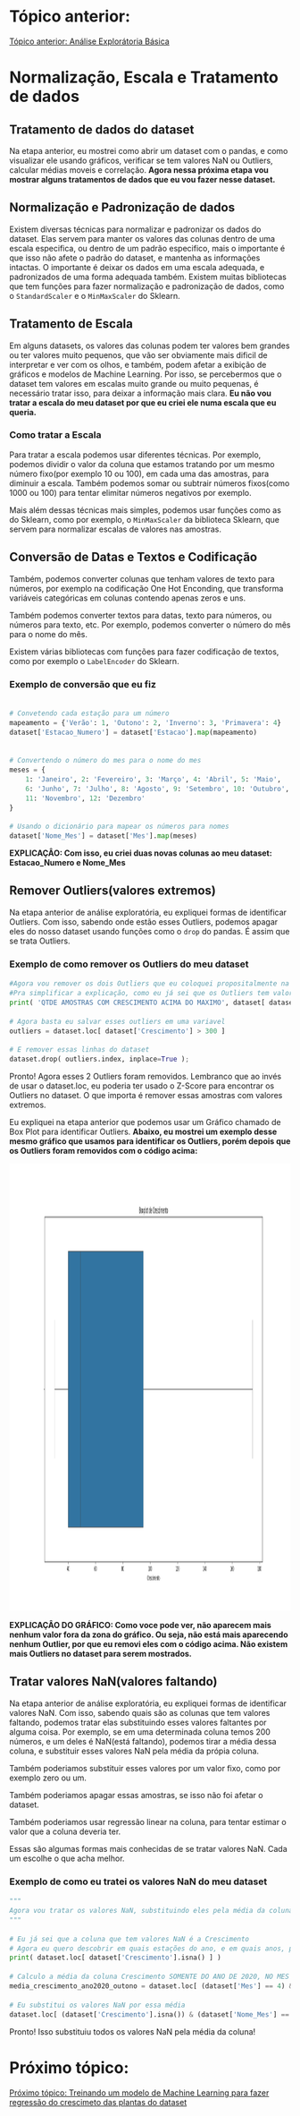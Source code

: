# Tópico anterior:
[Tópico anterior: Análise Explorátoria Básica](../analise-exploratoria/)

# Normalização, Escala e Tratamento de dados

## Tratamento de dados do dataset
Na etapa anterior, eu mostrei como abrir um dataset com o pandas, e como visualizar ele usando gráficos, verificar se tem valores NaN ou Outliers, calcular médias moveis e correlação. **Agora nessa próxima etapa vou mostrar alguns tratamentos de dados que eu vou fazer nesse dataset.**

## Normalização e Padronização de dados
Existem diversas técnicas para normalizar e padronizar os dados do dataset. Elas servem para manter os valores das colunas dentro de uma escala especifica, ou dentro de um padrão especifico, mais o importante é que isso não afete o padrão do dataset, e mantenha as informações intactas. O importante é deixar os dados em uma escala adequada, e padronizados de uma forma adequada também. Existem muitas bibliotecas que tem funções para fazer normalização e padronização de dados, como o `StandardScaler` e o `MinMaxScaler` do Sklearn.

## Tratamento de Escala
Em alguns datasets, os valores das colunas podem ter valores bem grandes ou ter valores muito pequenos, que vão ser obviamente mais dificil de interpretar e ver com os olhos, e também, podem afetar a exibição de gráficos e modelos de Machine Learning. Por isso, se percebermos que o dataset tem valores em escalas muito grande ou muito pequenas, é necessário tratar isso, para deixar a informação mais clara. **Eu não vou tratar a escala do meu dataset por que eu criei ele numa escala que eu queria.** 

### Como tratar a Escala
Para tratar a escala podemos usar diferentes técnicas. Por exemplo, podemos dividir o valor da coluna que estamos tratando por um mesmo número fixo(por exemplo 10 ou 100), em cada uma das amostras, para diminuir a escala. Também podemos somar ou subtrair números fixos(como 1000 ou 100) para tentar elimitar números negativos por exemplo. 

Mais além dessas técnicas mais simples, podemos usar funções como as do Sklearn, como por exemplo, o `MinMaxScaler` da biblioteca Sklearn, que servem para normalizar escalas de valores nas amostras.

## Conversão de Datas e Textos e Codificação
Também, podemos converter colunas que tenham valores de texto para números, por exemplo na codificação One Hot Enconding, que transforma variáveis categóricas em colunas contendo apenas zeros e uns.

Também podemos converter textos para datas, texto para números, ou números para texto, etc. Por exemplo, podemos converter o número do mês para o nome do mês. 

Existem várias bibliotecas com funções para fazer codificação de textos, como por exemplo o `LabelEncoder` do Sklearn.

### Exemplo de conversão que eu fiz
```python

# Convetendo cada estação para um número
mapeamento = {'Verão': 1, 'Outono': 2, 'Inverno': 3, 'Primavera': 4}
dataset['Estacao_Numero'] = dataset['Estacao'].map(mapeamento)


# Convertendo o número do mes para o nome do mes
meses = {
    1: 'Janeiro', 2: 'Fevereiro', 3: 'Março', 4: 'Abril', 5: 'Maio',
    6: 'Junho', 7: 'Julho', 8: 'Agosto', 9: 'Setembro', 10: 'Outubro',
    11: 'Novembro', 12: 'Dezembro'
}

# Usando o dicionário para mapear os números para nomes
dataset['Nome_Mes'] = dataset['Mes'].map(meses)
```

**EXPLICAÇÂO: Com isso, eu criei duas novas colunas ao meu dataset: Estacao_Numero e Nome_Mes**


## Remover Outliers(valores extremos)
Na etapa anterior de análise exploratória, eu expliquei formas de identificar Outliers. Com isso, sabendo onde estão esses Outliers, podemos apagar eles do nosso dataset usando funções como o `drop` do pandas. É assim que se trata Outliers.

### Exemplo de como remover os Outliers do meu dataset
```python
#Agora vou remover os dois Outliers que eu coloquei propositalmente na etapa de criação do dataset
#Pra simplificar a explicação, como eu já sei que os Outliers tem valores maiores que 300, eu posso remover isso já!
print( 'QTDE AMOSTRAS COM CRESCIMENTO ACIMA DO MAXIMO', dataset[ dataset['Crescimento'] > 300 ]['Crescimento'].count() );

# Agora basta eu salvar esses outliers em uma variavel
outliers = dataset.loc[ dataset['Crescimento'] > 300 ]

# E remover essas linhas do dataset
dataset.drop( outliers.index, inplace=True );
```

Pronto! Agora esses 2 Outliers foram removidos.
Lembranco que ao invés de usar o dataset.loc, eu poderia ter usado o Z-Score para encontrar os Outliers no dataset. O que importa é remover essas amostras com valores extremos.

Eu expliquei na etapa anterior que podemos usar um Gráfico chamado de Box Plot para identificar Outliers. 
**Abaixo, eu mostrei um exemplo desse mesmo gráfico que usamos para identificar os Outliers, porém depois que os Outliers foram removidos com o código acima:**

<img src="../analise-exploratoria/imagens/SemOutliers.png" width="100%" height="800px">

**EXPLICAÇÂO DO GRÁFICO: Como voce pode ver, não aparecem mais nenhum valor fora da zona do gráfico. Ou seja, não está mais aparecendo nenhum Outlier, por que eu removi eles com o código acima. Não existem mais Outliers no dataset para serem mostrados.**
 

## Tratar valores NaN(valores faltando)
Na etapa anterior de análise exploratória, eu expliquei formas de identificar valores NaN. Com isso, sabendo quais são as colunas que tem valores faltando, podemos tratar elas substituindo esses valores faltantes por alguma coisa. Por exemplo, se em uma determinada coluna temos 200 números, e um deles é NaN(está faltando), podemos tirar a média dessa coluna, e substituir esses valores NaN pela média da própia coluna.

Também poderiamos substituir esses valores por um valor fixo, como por exemplo zero ou um.

Também poderiamos apagar essas amostras, se isso não foi afetar o dataset.

Também poderiamos usar regressão linear na coluna, para tentar estimar o valor que a coluna deveria ter.

Essas são algumas formas mais conhecidas de se tratar valores NaN. Cada um escolhe o que acha melhor.

### Exemplo de como eu tratei os valores NaN do meu dataset
```python
"""
Agora vou tratar os valores NaN, substituindo eles pela média da coluna
"""

# Eu já sei que a coluna que tem valores NaN é a Crescimento
# Agora eu quero descobrir em quais estações do ano, e em quais anos, pra saber onde exatamente estão esses valores, para que eu possa remover
print( dataset.loc[ dataset['Crescimento'].isna() ] )

# Calculo a média da coluna Crescimento SOMENTE DO ANO DE 2020, NO MES DE ABRIL, NO OUTONO
media_crescimento_ano2020_outono = dataset.loc[ (dataset['Mes'] == 4) & (dataset['Estacao'] == 'Outono') & (dataset['Ano'] == 2020) ]['Crescimento'].mean()

# Eu substitui os valores NaN por essa média
dataset.loc[ (dataset['Crescimento'].isna()) & (dataset['Nome_Mes'] == 'Abril') & (dataset['Estacao'] == 'Outono') & (dataset['Ano'] == 2020), 'Crescimento' ] = media_crescimento_ano2020_outono;

```

Pronto! Isso substituiu todos os valores NaN pela média da coluna!

# Próximo tópico:
[Próximo tópico: Treinando um modelo de Machine Learning para fazer regressão do crescimeto das plantas do dataset](../treinando-modelo-regressao-linear/)



